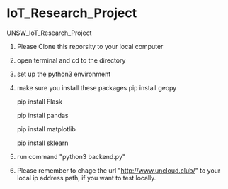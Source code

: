 # IoT_Research_Project

UNSW_IoT_Research_Project

1. Please Clone this reporsity to your local computer

2. open terminal and cd to the directory

3. set up the python3 environment

4. make sure you install these packages
    pip install geopy

    pip install Flask

    pip install pandas

    pip install matplotlib

    pip install sklearn

5. run command "python3 backend.py"

6. Please remember to chage the url "http://www.uncloud.club/" to your local ip address path, if you want to test locally.
   
